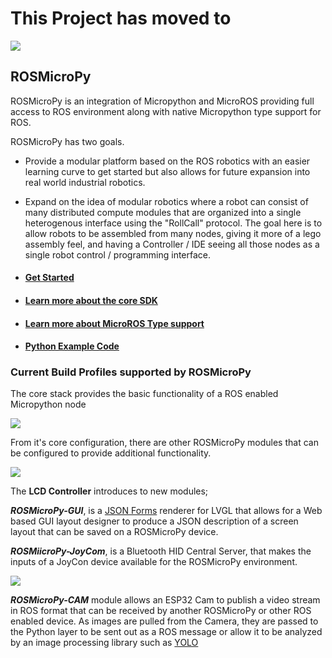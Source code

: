 # This Project has moved to [](https://github.com/ROSMicroPy/ROSMicroPy)


![](docs/images/ROSMicroPyHeader.svg)

## ROSMicroPy
ROSMicroPy is an integration of Micropython and MicroROS providing full access to ROS environment along with native Micropython type support for ROS.

ROSMicroPy has two goals.
* Provide a modular platform based on the ROS robotics with an easier learning curve to get started but also allows for future expansion into real world industrial robotics.

* Expand on the idea of modular robotics where a robot can consist of many distributed compute modules that are organized into a single heterogenous interface using the "RollCall" protocol. The goal here is to allow robots to be assembled from many nodes, giving it more of a lego assembly feel, and having a Controller / IDE seeing all those nodes as a single robot control / programming interface.

* #### [Get Started](docs/LearnMore.md)
* #### [Learn more about the core SDK](docs/rosmicropy-sdk/README.md)
* #### [Learn more about MicroROS Type support](docs/implementation/typeSupport.md)
* #### [Python Example Code](./python_example_code/README.md)

### Current Build Profiles supported by ROSMicroPy

The core stack provides the basic functionality of a ROS enabled Micropython node  

![](docs/images/RMP_CoreStack.svg)

From it's core configuration, there are other ROSMicroPy modules that can be configured to provide additional functionality. 

![](docs/images/RMP_LCD_Stack.svg)

The **LCD Controller** introduces to new modules;

***ROSMicroPy-GUI***, is a [JSON Forms](https://jsonforms.io/) renderer for LVGL that allows for a Web based GUI layout designer to produce a JSON description of a screen layout that can be saved on a ROSMicroPy device.

***ROSMiicroPy-JoyCom***, is a Bluetooth HID Central Server, that makes the inputs of a JoyCon device available for the ROSMicroPy environment. 

![](docs/images/RMP_Cam_Stack.svg)

***ROSMicroPy-CAM*** module allows an ESP32 Cam to publish a video stream in ROS format that can be received by another ROSMicroPy or other ROS enabled device. As images are pulled from the Camera, they are passed to the Python layer to be sent out as a ROS message or allow it to be analyzed by an image processing library such as [YOLO](https://www.kdnuggets.com/2018/09/object-detection-image-classification-yolo.html)
